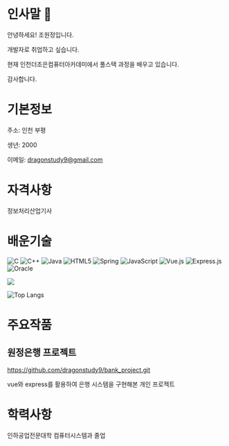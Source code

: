 # 인사말 👋

안녕하세요! 조원정입니다. 

개발자로 취업하고 싶습니다. 

현재 인천더조은컴퓨터아카데미에서 풀스택 과정을 배우고 있습니다.

감사합니다.

# 기본정보

주소: 인천 부평

생년: 2000

이메일: dragonstudy9@gmail.com

# 자격사항

정보처리산업기사

# 배운기술

![C](https://img.shields.io/badge/c-%2300599C.svg?style=for-the-badge&logo=c&logoColor=white)
![C++](https://img.shields.io/badge/c++-%2300599C.svg?style=for-the-badge&logo=c%2B%2B&logoColor=white)
![Java](https://img.shields.io/badge/java-%23ED8B00.svg?style=for-the-badge&logo=openjdk&logoColor=white)
![HTML5](https://img.shields.io/badge/html5-%23E34F26.svg?style=for-the-badge&logo=html5&logoColor=white)
![Spring](https://img.shields.io/badge/spring-%236DB33F.svg?style=for-the-badge&logo=spring&logoColor=white)
![JavaScript](https://img.shields.io/badge/javascript-%23323330.svg?style=for-the-badge&logo=javascript&logoColor=%23F7DF1E)
![Vue.js](https://img.shields.io/badge/vuejs-%2335495e.svg?style=for-the-badge&logo=vuedotjs&logoColor=%234FC08D)
![Express.js](https://img.shields.io/badge/express.js-%23404d59.svg?style=for-the-badge&logo=express&logoColor=%2361DAFB)
![Oracle](https://img.shields.io/badge/Oracle-F80000?style=for-the-badge&logo=oracle&logoColor=white)


<img src="https://github-readme-stats.vercel.app/api?username=dragonstudy9&show_icons=true&theme=dark"/>

![Top Langs](https://github-readme-stats.vercel.app/api/top-langs/?username=dragonstudy9)

# 주요작품

## 원정은행 프로젝트
https://github.com/dragonstudy9/bank_project.git

vue와 express를 활용하여 은행 시스템을 구현해본 개인 프로젝트

# 학력사항

인하공업전문대학 컴퓨터시스템과 졸업


<!--
- 🔭 I’m currently working on ...
- 🌱 I’m currently learning ...
- 👯 I’m looking to collaborate on ...
- 🤔 I’m looking for help with ...
- 💬 Ask me about ...
- 📫 How to reach me: ...
- 😄 Pronouns: ...
- ⚡ Fun fact: ...
-->
